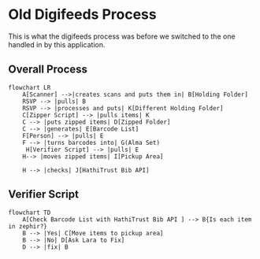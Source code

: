 # Old Digifeeds Process

This is what the digifeeds process was before we switched to the one handled in
by this application.

## Overall Process

```mermaid
flowchart LR
    A[Scanner] -->|creates scans and puts them in| B[Holding Folder]
    RSVP --> |pulls| B
    RSVP --> |processes and puts| K[Different Holding Folder]
    C[Zipper Script] --> |pulls items| K
    C --> |puts zipped items| D[Zipped Folder]
    C --> |generates| E[Barcode List] 
    F[Person] --> |pulls| E
    F --> |turns barcodes into| G(Alma Set)  
     H[Verifier Script] --> |pulls| E
    H--> |moves zipped items| I[Pickup Area]

    H --> |checks| J[HathiTrust Bib API]
```

## Verifier Script

```mermaid
flowchart TD
    A[Check Barcode List with HathiTrust Bib API ] --> B{Is each item in zephir?}
    B --> |Yes| C[Move items to pickup area]
    B --> |No| D[Ask Lara to Fix]
    D --> |fix| B
```
